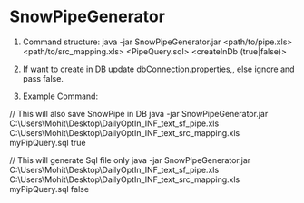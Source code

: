 # SnowPipeGenerator
1. Command structure:
   java -jar SnowPipeGenerator.jar <path/to/pipe.xls> <path/to/src_mapping.xls>  <PipeQuery.sql> <createInDb (true|false)>
   
2. If want to create in DB update dbConnection.properties<username>,<password>,<account> else ignore and pass false.

3. Example Command:

// This will also save SnowPipe in DB
java -jar SnowPipeGenerator.jar C:\\Users\\Mohit\\Desktop\\DailyOptIn_INF_text_sf_pipe.xls C:\\Users\\Mohit\\Desktop\\DailyOptIn_INF_text_src_mapping.xls  myPipQuery.sql true


// This will generate Sql file only
java -jar SnowPipeGenerator.jar C:\\Users\\Mohit\\Desktop\\DailyOptIn_INF_text_sf_pipe.xls C:\\Users\\Mohit\\Desktop\\DailyOptIn_INF_text_src_mapping.xls  myPipQuery.sql false
